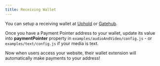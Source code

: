 ```yaml
---
title: Receiving Wallet
---
```


You can setup a receiving wallet at [Uphold](https://webmonetization.org/docs/uphold) or [Gatehub](https://webmonetization.org/docs/gatehub).

Once you have a Payment Pointer address to your wallet, update its value into **paymentPointer** property in ```examples/audioAndVideo/config.js``` - or ```examples/text/config.js``` if your media is text.

Now when users access your website, their wallet extension will automatically make payments to your address!